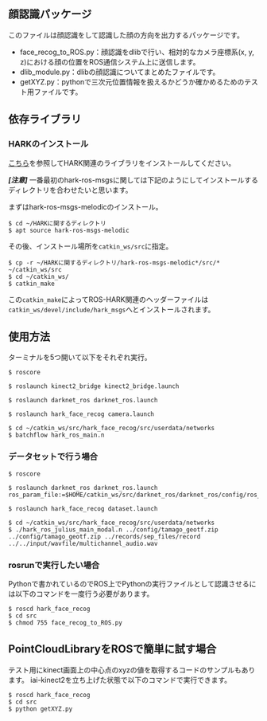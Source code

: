 ## 顔認識パッケージ
このファイルは顔認識をして認識した顔の方向を出力するパッケージです。

- face_recog_to_ROS.py：顔認識をdlibで行い、相対的なカメラ座標系(x, y, z)における顔の位置をROS通信システム上に送信します。
- dlib_module.py：dlibの顔認識についてまとめたファイルです。
- getXYZ.py：pythonで三次元位置情報を扱えるかどうか確かめるためのテスト用ファイルです。

## 依存ライブラリ
### HARKのインストール
[こちら](https://www.hark.jp/hark-ros-msgs-installation-instructions/)を参照してHARK関連のライブラリをインストールしてください。

***[注意]*** 一番最初のhark-ros-msgsに関しては下記のようにしてインストールするディレクトリを合わせたいと思います。

まずはhark-ros-msgs-melodicのインストール。
```
$ cd ~/HARKに関するディレクトリ
$ apt source hark-ros-msgs-melodic
```

その後、インストール場所を`catkin_ws/src`に指定。

```
$ cp -r ~/HARKに関するディレクトリ/hark-ros-msgs-melodic*/src/* ~/catkin_ws/src
$ cd ~/catkin_ws/
$ catkin_make
```

この`catkin_make`によってROS-HARK関連のヘッダーファイルは`catkin_ws/devel/include/hark_msgs`へとインストールされます。

## 使用方法
ターミナルを5つ開いて以下をそれぞれ実行。

```
$ roscore
```

```
$ roslaunch kinect2_bridge kinect2_bridge.launch
```

```
$ roslaunch darknet_ros darknet_ros.launch
```

```
$ roslaunch hark_face_recog camera.launch
```

```
$ cd ~/catkin_ws/src/hark_face_recog/src/userdata/networks
$ batchflow hark_ros_main.n
```

### データセットで行う場合

```
$ roscore
```

```
$ roslaunch darknet_ros darknet_ros.launch ros_param_file:=$HOME/catkin_ws/src/darknet_ros/darknet_ros/config/ros_with_dataset.yaml
```

```
$ roslaunch hark_face_recog dataset.launch
```

```
$ cd ~/catkin_ws/src/hark_face_recog/src/userdata/networks
$ ./hark_ros_julius_main_modal.n ../config/tamago_geotf.zip ../config/tamago_geotf.zip ../records/sep_files/record ../../input/wavfile/multichannel_audio.wav
```


### rosrunで実行したい場合
Pythonで書かれているのでROS上でPythonの実行ファイルとして認識させるには以下のコマンドを一度行う必要があります。

```
$ roscd hark_face_recog
$ cd src
$ chmod 755 face_recog_to_ROS.py
```

## PointCloudLibraryをROSで簡単に試す場合

テスト用にkinect画面上の中心点のxyzの値を取得するコードのサンプルもあります。
iai-kinect2を立ち上げた状態で以下のコマンドで実行できます。
```
$ roscd hark_face_recog
$ cd src
$ python getXYZ.py
```
